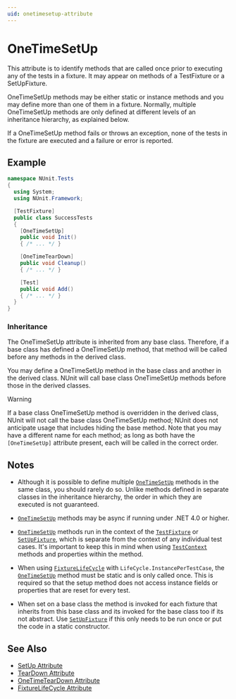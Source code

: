 ```yaml
---
uid: onetimesetup-attribute
---
```


# OneTimeSetUp

This attribute is to identify methods that are called once prior to executing any of the tests
in a fixture. It may appear on methods of a TestFixture or a SetUpFixture.

OneTimeSetUp methods may be either static or
instance methods and you may define more than one of them in a fixture.
Normally, multiple OneTimeSetUp methods are only defined at different levels
of an inheritance hierarchy, as explained below.

If a OneTimeSetUp method fails or throws an exception, none of the tests
in the fixture are executed and a failure or error is reported.

## Example

```csharp
namespace NUnit.Tests
{
  using System;
  using NUnit.Framework;

  [TestFixture]
  public class SuccessTests
  {
    [OneTimeSetUp]
    public void Init()
    { /* ... */ }

    [OneTimeTearDown]
    public void Cleanup()
    { /* ... */ }

    [Test]
    public void Add()
    { /* ... */ }
  }
}
```

### Inheritance

The OneTimeSetUp attribute is inherited from any base class. Therefore, if a base
class has defined a OneTimeSetUp method, that method will be called
before any methods in the derived class.

You may define a OneTimeSetUp method
in the base class and another in the derived class. NUnit will call base
class OneTimeSetUp methods before those in the derived classes.

> [!WARNING]
> If a base class OneTimeSetUp method is overridden in the derived class, NUnit will not call the base class OneTimeSetUp method; NUnit does not anticipate usage that includes hiding the base method. Note that you may have a different name for each method; as long as both have the `[OneTimeSetUp]` attribute present, each will be called in the correct order.

## Notes

* Although it is possible to define multiple [`OneTimeSetUp`](xref:onetimesetup-attribute) methods in the same class, you should rarely do so. Unlike methods defined in separate classes in the inheritance hierarchy, the order in which they are executed is not guaranteed.

* [`OneTimeSetUp`](xref:onetimesetup-attribute) methods may be async if running under .NET 4.0 or higher.

* [`OneTimeSetUp`](xref:onetimesetup-attribute) methods run in the context of the [`TestFixture`](xref:testfixtureattribute) or [`SetUpFixture`](xref:setupfixture-attribute), which is separate from the context of any individual test cases. It's important to keep this in mind when using [`TestContext`](xref:testcontext) methods and properties within the method.

* When using [`FixtureLifeCycle`](xref:fixturelifecycleattribute) with `LifeCycle.InstancePerTestCase`, the [`OneTimeSetUp`](xref:onetimesetup-attribute) method must be static and is only called once. This is required so that the setup method does not access instance fields or properties that are reset for every test.

* When set on a base class the method is invoked for each fixture that inherits from this base class and its invoked for the base class too if its not abstract. Use [`SetUpFixture`](xref:setupfixture-attribute) if this only needs to be run once or put the code in a static constructor.

## See Also

* [SetUp Attribute](setup.md)
* [TearDown Attribute](teardown.md)
* [OneTimeTearDown Attribute](onetimeteardown.md)
* [FixtureLifeCycle Attribute](fixturelifecycle.md)
